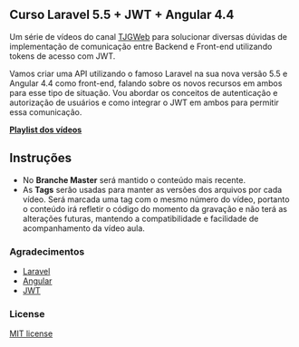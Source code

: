 ## Curso Laravel 5.5 + JWT + Angular 4.4

Um série de vídeos do canal [TJGWeb](http://youtube.com/c/TJGWeb) para solucionar diversas dúvidas de implementação de comunicação entre Backend e Front-end utilizando tokens de acesso com JWT.

Vamos criar uma API utilizando o famoso Laravel na sua nova versão 5.5 e Angular 4.4 como front-end, falando sobre os novos recursos em ambos para esse tipo de situação. Vou abordar os conceitos de autenticação e autorização de usuários e como integrar o JWT em ambos para permitir essa comunicação.

[**Playlist dos vídeos**](https://www.youtube.com/watch?v=qA5bwYfmAqE&list=PLSYIyzca1f9zdXl6l7y2GkxwYsUfXGGCf)

## Instruções
- No **Branche Master** será mantido o conteúdo mais recente.
- As **Tags** serão usadas para manter as versões dos arquivos por cada vídeo. Será marcada uma tag com o mesmo número do vídeo, portanto o conteúdo irá refletir o código do momento da gravação e não terá as alterações futuras, mantendo a compatibilidade e facilidade de acompanhamento da vídeo aula.


### Agradecimentos
- [Laravel](https://laravel.com/)
- [Angular](https://angular.io/)
- [JWT](https://jwt.io/)


### License
[MIT license](http://opensource.org/licenses/MIT)